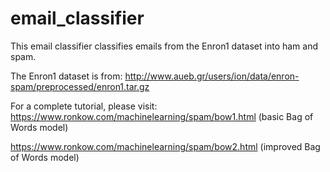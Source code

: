 # email_classifier

This email classifier classifies emails from the Enron1 dataset into ham and spam. 

The Enron1 dataset is from:
http://www.aueb.gr/users/ion/data/enron-spam/preprocessed/enron1.tar.gz

For a complete tutorial, please visit:  
https://www.ronkow.com/machinelearning/spam/bow1.html  (basic Bag of Words model)

https://www.ronkow.com/machinelearning/spam/bow2.html  (improved Bag of Words model)

